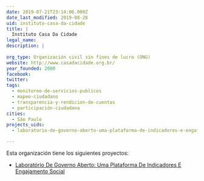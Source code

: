 ```yaml
---
date: 2019-07-21T23:14:06.000Z
date_last_modified: 2019-08-28
uid: instituto-casa-da-cidade
title: |
  Instituto Casa Da Cidade
legal_name: 
description: |
  
org_type: Organización civil sin fines de lucro (ONG)
website: http://www.casadacidade.org.br/
year_founded: 2000
facebook: 
twitter: 
tags:
  - monitoreo-de-servicios-publicos
  - mapeo-ciudadano
  - transparencia-y-rendicion-de-cuentas
  - participación-ciudadana
cities: 
  - São Paulo
projects_uids:
  - laboratorio-de-governo-aberto-uma-plataforma-de-indicadores-e-engajamento-social

---
```


Esta organización tiene los siguientes proyectos:

- [Laboratório De Governo Aberto: Uma Plataforma De Indicadores E Engajamento Social](/proyectos/laboratorio-de-governo-aberto-uma-plataforma-de-indicadores-e-engajamento-social)
